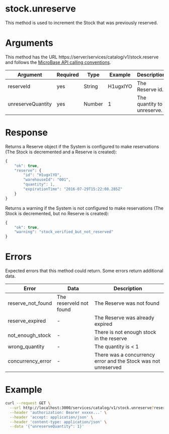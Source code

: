 # stock.unreserve

This method is used to increment the Stock that was previously reserved.

# Arguments

This method has the URL https://server/services/catalog/v1/stock.reserve and 
follows the [MicroBase API calling conventions](../calling-conventions.html).

Argument | Required | Type | Example | Description
---------|----------|------|---------|------------
reserveId         | yes | String  | H1ugxlYO        | The Reserve id.
unreserveQuantity | yes | Number  | 1               | The quantity to unreserve.

# Response

Returns a Reserve object if the System is configured to make 
reservations (The Stock is decremented and a Reserve is created):

```javascript
{
    "ok": true,
    "reserve": {
        "id": "H1ugxlYO",
        "warehouseId": "001",
        "quantity": 1,
        "expirationTime": "2016-07-29T15:22:08.285Z"
    }
}
```

Returns a warning if the System is not configured to make reservations 
(The Stock is decremented, but no Reserve is created):

```javascript
{
    "ok": true,
    "warning": "stock_verified_but_not_reserved"
}
```

# Errors

Expected errors that this method could return. Some errors return additional data.

Error | Data | Description
------|------|------------
reserve_not_found | The reserveId not found | The Reserve was not found
reserve_expired | - | The Reserve was already expired
not_enough_stock | - | There is not enough stock in the reserve
wrong_quantity | - | The quantity is < 1
concurrency_error | - | There was a concurrency error and the Stock was not unreserved 

# Example

```bash
curl --request GET \
  --url http://localhost:3000/services/catalog/v1/stock.unreserve?reserveId=H1ugxlYO \
  --header 'authorization: Bearer xxxxx...' \
  --header 'accept: application/json' \
  --header 'content-type: application/json' \
  --data '{"unreserveQuantity": 1}'
```